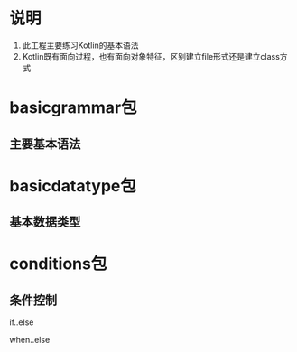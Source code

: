 # 说明
1. 此工程主要练习Kotlin的基本语法
2. Kotlin既有面向过程，也有面向对象特征，区别建立file形式还是建立class方式
# basicgrammar包
## 主要基本语法
# basicdatatype包
## 基本数据类型
# conditions包
## 条件控制
if..else

when..else
